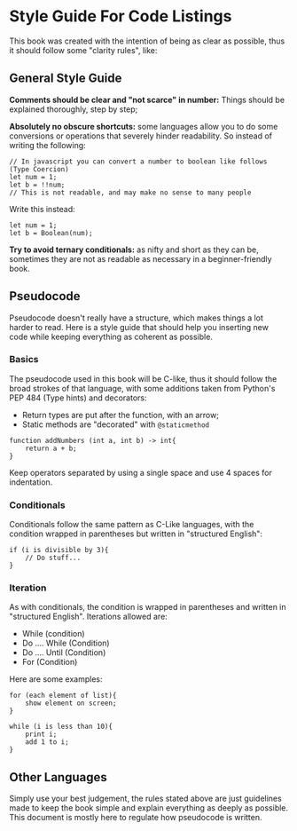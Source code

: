 Style Guide For Code Listings
=============================

This book was created with the intention of being as clear as possible, thus it should follow some "clarity rules", like:

General Style Guide
-------------------

**Comments should be clear and "not scarce" in number:** Things should be explained thoroughly, step by step;

**Absolutely no obscure shortcuts:** some languages allow you to do some conversions or operations that severely hinder readability. So instead of writing the following:

```
// In javascript you can convert a number to boolean like follows (Type Coercion)
let num = 1;
let b = !!num;
// This is not readable, and may make no sense to many people
```

Write this instead:

```
let num = 1;
let b = Boolean(num);
```

**Try to avoid ternary conditionals:** as nifty and short as they can be, sometimes they are not as readable as necessary in a beginner-friendly book.

Pseudocode
----------

Pseudocode doesn't really have a structure, which makes things a lot harder to read. Here is a style guide that should help you inserting new code while keeping everything as coherent as possible.

### Basics

The pseudocode used in this book will be C-like, thus it should follow the broad strokes of that language, with some additions taken from Python's PEP 484 (Type hints) and decorators:

- Return types are put after the function, with an arrow;
- Static methods are "decorated" with `@staticmethod`

```
function addNumbers (int a, int b) -> int{
    return a + b;
}
```

Keep operators separated by using a single space and use 4 spaces for indentation.

### Conditionals

Conditionals follow the same pattern as C-Like languages, with the condition wrapped in parentheses but written in "structured English":

```
if (i is divisible by 3){
    // Do stuff...
}
```

### Iteration

As with conditionals, the condition is wrapped in parentheses and written in "structured English". Iterations allowed are:

- While (condition)
- Do .... While (Condition)
- Do .... Until (Condition)
- For (Condition)

Here are some examples:

```
for (each element of list){
    show element on screen;
}

while (i is less than 10){
    print i;
    add 1 to i;
}
```

Other Languages
---------------

Simply use your best judgement, the rules stated above are just guidelines made to keep the book simple and explain everything as deeply as possible. This document is mostly here to regulate how pseudocode is written.
